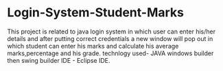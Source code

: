 # Login-System-Student-Marks
This project is related to java login system in which user can enter his/her details and after putting correct credentials a new window will pop out in which student can enter his marks and calculate his average marks,percentage and his grade.
technlogy used- JAVA windows builder then swing builder 
IDE - Eclipse IDE.

